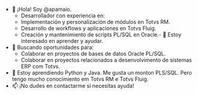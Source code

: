 - 👋 ¡Hola! Soy @apamaio.
  -  Desarrollador con experiencia en:
    - Implementación y personalización de módulos en Totvs RM.
    - Desarrollo de workflows y aplicaciones en Totvs Fluig.
    - Creación y mantenimiento de scripts PL/SQL en Oracle.- 👀 Estoy interesado en aprender y ayudar.
- 👀 Buscando oportunidades para:
  - Colaborar en proyectos de bases de datos Oracle PL/SQL.
  - Colaborar en proyectos relacionados a desenvolvimento de sistemas ERP com Totvs.
- 🌱 Estoy aprendiendo Python y Java. Me gusta un monton PLS/SQL. Pero tengo mucho conocimiento em Totvs RM e Totvs Fluig.
- 📫 ¡No dudes en contactarme si necesitas ayuda!
